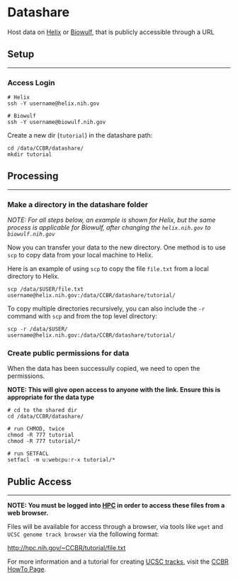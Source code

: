 # Datashare

Host data on [Helix](https://hpc.nih.gov/systems/) or [Biowulf](https://hpc.nih.gov/systems/), that is publicly accessible through a URL

## Setup

---

### Access Login

```
# Helix
ssh -Y username@helix.nih.gov

# Biowulf
ssh -Y username@biowulf.nih.gov
```

Create a new dir (`tutorial`) in the datashare path:

```
cd /data/CCBR/datashare/
mkdir tutorial
```

## Processing
---
### Make a directory in the datashare folder

*NOTE: For all steps below, an example is shown for Helix, but the same process is applicable for Biowulf, after changing the `helix.nih.gov` to `biowulf.nih.gov`*

Now you can transfer your data to the new directory. One method is to use `scp` to copy data from your local machine to Helix. 

Here is an example of using `scp` to copy the file `file.txt` from a local directory to Helix. 

```
scp /data/$USER/file.txt username@helix.nih.gov:/data/CCBR/datashare/tutorial/
```

To copy multiple directories recursively, you can also include the `-r` command with `scp` and from the top level directory:

```
scp -r /data/$USER/ username@helix.nih.gov:/data/CCBR/datashare/tutorial/
```

### Create public permissions for data

When the data has been successully copied, we need to open the permissions. 

**NOTE: This will give open access to anyone with the link. Ensure this is appropriate for the data type**

```
# cd to the shared dir
cd /data/CCBR/datashare/

# run CHMOD, twice
chmod -R 777 tutorial
chmod -R 777 tutorial/*

# run SETFACL
setfacl -m u:webcpu:r-x tutorial/*
```

## Public Access
---
**NOTE: You must be logged into [HPC](https://hpc.nih.gov/) in order to access these files from a web browser.**

Files will be available for access through a browser, via tools like `wget` and `UCSC genome track browser` via the following format:

http://hpc.nih.gov/~CCBR/tutorial/file.txt

For more information and a tutorial for creating [UCSC tracks](https://ccbr.github.io/HowTos/UCSC/overview/), visit the [CCBR HowTo Page](https://ccbr.github.io/HowTos/).
